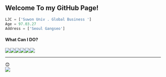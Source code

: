 


## Welcome To my GitHub Page!



```js
LJC = ['Suwon Univ . Global Business ']
Age = 97.03.27
Address = ['Seoul Gangseo']
```

#### What Can I DO?
<img src="https://img.shields.io/badge/HTML5-E34F26?style=flat-square&logo=HTML5&logoColor=white"/><img src="https://img.shields.io/badge/CSS3-1572B6?style=flat-square&logo=CSS3&logoColor=white"/><img src="https://img.shields.io/badge/JS-F7DF1E?style=flat-square&logo=JavaScript&logoColor=black"/><img src="https://img.shields.io/badge/JQUERY-0769AD?style=flat-square&logo=jQuery&logoColor=whithe"/><img src="https://img.shields.io/badge/SCSS-CC6699?style=flat-square&logo=Sass&logoColor=white"/><img src="https://img.shields.io/badge/MARKDOWN-000000?style=flat-square&logo=Markdown&logoColor=white"/>

----


:blush:<a style='display:block' href="https://www.instagram.com/ch_3.27/"><img src="https://img.shields.io/badge/ch_3.27-e4405f?style=flat-square&logo=instagram&logoColor=white&link=https://www.instagram.com/ch_3.27/"/></a>








